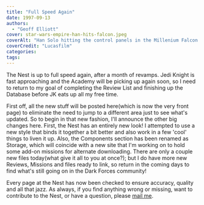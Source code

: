 ```yaml
---
title: "Full Speed Again"
date: 1997-09-13
authors: 
  - "Geoff Elliott"
cover: star-wars-empire-han-hits-falcon.jpeg
coverAlt: "Han Solo hitting the control panels in the Millenium Falcon cockpit."
coverCredit: "Lucasfilm"
categories:
tags:
---
```


The Nest is up to full speed again, after a month of revamps. Jedi Knight is fast approaching and the Academy will be picking up again soon, so I need to return to my goal of completing the Review List and finishing up the Database before JK eats up all my free time.

First off, all the new stuff will be posted here(which is now the very front page) to eliminate the need to jump to a different area just to see what's updated. So to begin in that new fashion, I'll announce the other big changes here. First, the Nest has an entirely new look! I attempted to use a new style that binds it together a bit better and also work in a few 'cool' things to liven it up. Also, the Components section has been renamed as Storage, which will coincide with a new site that I'm working on to hold some add-on missions for alternate downloading. There are only a couple new files today(what give it all to you at once?); but I do have more new Reviews, Missions and files ready to link, so return in the coming days to find what's still going on in the Dark Forces community!

Every page at the Nest has now been checked to ensure accuracy, quality and all that jazz. As always, if you find anything wrong or missing, want to contribute to the Nest, or have a question, please [mail me](mailto:godfrei@gmail.com).
